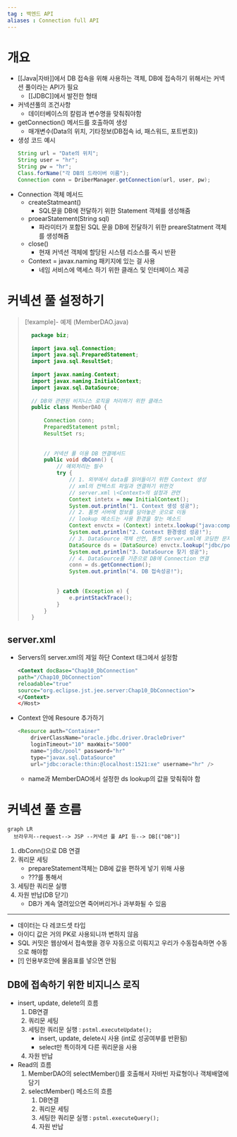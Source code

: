```yaml
---
tag : 백엔드 API
aliases : Connection full API
---
```

# 개요
- [[Java|자바]]에서 DB 접속을 위해 사용하는 객체, DB에 접속하기 위해서는 커넥션 풀이라는 API가 필요
	- [[JDBC]]에서 발전한 형태
- 커넥션풀의 조건사항
	- 데이터베이스의 칼럼과 변수명을 맞춰줘야함
- getConnection() 메서드를 호출하여 생성
	- 매개변수(Data의 위치, 기타정보(DB접속 id, 패스워드, 포트번호))
- 생성 코드 예시
	```java
	String url = "Date의 위치";
	String user = "hr";
	String pw = "hr";
	Class.forName("각 DB의 드라이버 이름");
	Connection conn = DriberManager.getConnection(url, user, pw);
	```
- Connection 객체 메서드 
	- createStatmeant()
		- SQL문을 DB에 전달하기 위한 Statement 객체를 생성해줌
	- proearStatement(String sql)
		- 파라미터가 포함된 SQL 문을 DB에 전달하기 위한 preareStatment 객체를 생성해줌
	- close()
		- 현재 커넥션 객체에 할당된 시스템 리소스를 즉시 반환
	- Context = javax.naming 패키지에 있는 걸 사용
		- 네임 서비스에 액세스 하기 위한 클래스 및 인터페이스 제공


# 커넥션 풀 설정하기
>[!example]- 예제 (MemberDAO.java)
>```java
> 	package biz;
> 	
> 	import java.sql.Connection;
> 	import java.sql.PreparedStatement;
> 	import java.sql.ResultSet;
> 	
> 	import javax.naming.Context;
> 	import javax.naming.InitialContext;
> 	import javax.sql.DataSource;
> 	
> 	// DB와 관련된 비지니스 로직을 처리하기 위한 클래스
> 	public class MemberDAO {
> 	
> 		Connection conn;
> 		PreparedStatement pstml;
> 		ResultSet rs;
> 		
> 		
> 		// 커넥션 풀 이용 DB 연결메서드
> 		public void dbConn() {
> 			// 예외처리는 필수
> 			try {
> 				// 1. 외부에서 data를 읽어들이기 위한 Context 생성
> 				// xml의 컨텍스트 파일과 연결하기 위한것
> 				// server.xml \<Context>의 설정과 관련
> 				Context intetx = new InitialContext();
> 				System.out.println("1. Context 생성 성공");
> 				// 2. 톰켓 서버에 정보를 담아놓은 곳으로 이동
> 				// lookup 메소드는 사용 환경을 찾는 메소드
> 				Context envctx = (Context) intetx.lookup("java:comp/env"); // 가장 잘 막힘
> 				System.out.println("2. Context 환경생성 성공!");
> 				// 3. DataSource 객체 선언, 톰켓 server.xml에 코딩한 문자열 값
> 				DataSource ds = (DataSource) envctx.lookup("jdbc/pool");
> 				System.out.println("3. DataSource 찾기 성공");
> 				// 4. DataSource를 기준으로 DB에 Connection 연결
> 				conn = ds.getConnection();
> 				System.out.println("4. DB 접속성공!");
> 				
> 				
> 			} catch (Exception e) {
> 				e.printStackTrace();
> 			}
> 		}
> 	}
>```


## server.xml
- Servers의 server.xml의 제일 하단 Context 태그에서 설정함
	```xml
	<Context docBase="Chap10_DbConnection" 
	path="/Chap10_DbConnection" 
	reloadable="true"
	source="org.eclipse.jst.jee.server:Chap10_DbConnection">
	</Context>
	</Host>
	```
- Context 안에 Resoure 추가하기
	```java
	<Resource auth="Container" 
	    driverClassName="oracle.jdbc.driver.OracleDriver"
	    loginTimeout="10" maxWait="5000" 
	    name="jdbc/pool" password="hr"
	    type="javax.sql.DataSource"
	    url="jdbc:oracle:thin:@localhost:1521:xe" username="hr" />
	```
	- name과 MemberDAO에서 설정한 ds lookup의 값을 맞춰줘야 함

# 커넥션 풀 흐름
```mermaid
graph LR
  브라우저--request--> JSP --커넥션 풀 API 등--> DB[("DB")]
```
1. dbConn()으로 DB 연결
2. 쿼리문 세팅
	- prepareStatement객체는 DB에 값을 편하게 넣기 위해 사용
	- ???를 통해서
3. 세팅한 쿼리문 실행
4. 자원 반납(DB 닫기)
	- DB가 계속 열려있으면 죽어버리거나 과부화될 수 있음
---
- 데이터는 다 레코드셋 타입
- 아이디 값은 거의 PK로 사용되니까 변하지 않음
- SQL 커밋은 웹상에서 접속했을 경우 자동으로 이뤄지고 우리가 수동접속하면 수동으로 해야함
- [!] 인용부호안에 물음표를 넣으면 안됨

## DB에 접속하기 위한 비지니스 로직
- insert, update, delete의 흐름
	1. DB연결
	2. 쿼리문 세팅
	3. 세팅한 쿼리문 실행 : `pstml.executeUpdate();`
		- insert, update, delete시 사용 (int로 성공여부를 반환됨)
		- select만 특이하게 다른 쿼리문을 사용
	4. 자원 반납
- Read의 흐름
	1. MemberDAO의 selectMember()를 호출해서 자바빈 자료형이나 객체배열에 담기
	2. selectMember() 메소드의 흐름
		1. DB연결
		2. 쿼리문 세팅
		3. 세팅한 쿼리문 실행 : `pstml.executeQuery();`
		4. 자원 반납

